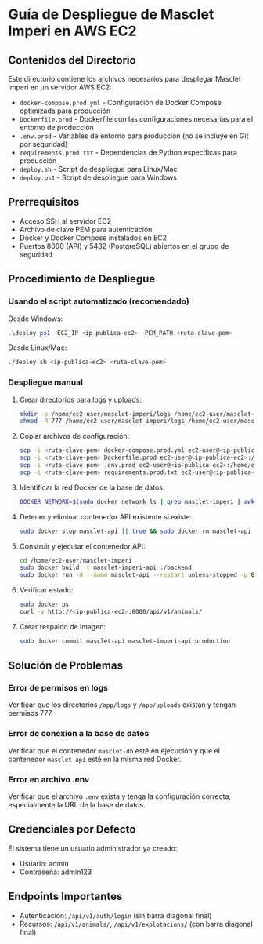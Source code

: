 # Guía de Despliegue de Masclet Imperi en AWS EC2

## Contenidos del Directorio

Este directorio contiene los archivos necesarios para desplegar Masclet Imperi en un servidor AWS EC2:

- `docker-compose.prod.yml` - Configuración de Docker Compose optimizada para producción
- `Dockerfile.prod` - Dockerfile con las configuraciones necesarias para el entorno de producción
- `.env.prod` - Variables de entorno para producción (no se incluye en Git por seguridad)
- `requirements.prod.txt` - Dependencias de Python específicas para producción
- `deploy.sh` - Script de despliegue para Linux/Mac
- `deploy.ps1` - Script de despliegue para Windows

## Prerrequisitos

- Acceso SSH al servidor EC2
- Archivo de clave PEM para autenticación
- Docker y Docker Compose instalados en EC2
- Puertos 8000 (API) y 5432 (PostgreSQL) abiertos en el grupo de seguridad

## Procedimiento de Despliegue

### Usando el script automatizado (recomendado)

Desde Windows:
```powershell
.\deploy.ps1 -EC2_IP <ip-publica-ec2> -PEM_PATH <ruta-clave-pem>
```

Desde Linux/Mac:
```bash
./deploy.sh <ip-publica-ec2> <ruta-clave-pem>
```

### Despliegue manual

1. Crear directorios para logs y uploads:
   ```bash
   mkdir -p /home/ec2-user/masclet-imperi/logs /home/ec2-user/masclet-imperi/uploads
   chmod -R 777 /home/ec2-user/masclet-imperi/logs /home/ec2-user/masclet-imperi/uploads
   ```

2. Copiar archivos de configuración:
   ```bash
   scp -i <ruta-clave-pem> docker-compose.prod.yml ec2-user@<ip-publica-ec2>:/home/ec2-user/masclet-imperi/docker-compose.yml
   scp -i <ruta-clave-pem> Dockerfile.prod ec2-user@<ip-publica-ec2>:/home/ec2-user/masclet-imperi/backend/Dockerfile
   scp -i <ruta-clave-pem> .env.prod ec2-user@<ip-publica-ec2>:/home/ec2-user/masclet-imperi/.env
   scp -i <ruta-clave-pem> requirements.prod.txt ec2-user@<ip-publica-ec2>:/home/ec2-user/masclet-imperi/backend/requirements.txt
   ```

3. Identificar la red Docker de la base de datos:
   ```bash
   DOCKER_NETWORK=$(sudo docker network ls | grep masclet-imperi | awk '{print $2}')
   ```

4. Detener y eliminar contenedor API existente si existe:
   ```bash
   sudo docker stop masclet-api || true && sudo docker rm masclet-api || true
   ```

5. Construir y ejecutar el contenedor API:
   ```bash
   cd /home/ec2-user/masclet-imperi
   sudo docker build -t masclet-imperi-api ./backend
   sudo docker run -d --name masclet-api --restart unless-stopped -p 8000:8000 -v /home/ec2-user/masclet-imperi/backend:/app -v /home/ec2-user/masclet-imperi/logs:/app/logs --env-file /home/ec2-user/masclet-imperi/.env --network <docker-network> masclet-imperi-api
   ```

6. Verificar estado:
   ```bash
   sudo docker ps
   curl -v http://<ip-publica-ec2>:8000/api/v1/animals/
   ```

7. Crear respaldo de imagen:
   ```bash
   sudo docker commit masclet-api masclet-imperi-api:production
   ```

## Solución de Problemas

### Error de permisos en logs
Verificar que los directorios `/app/logs` y `/app/uploads` existan y tengan permisos 777.

### Error de conexión a la base de datos
Verificar que el contenedor `masclet-db` esté en ejecución y que el contenedor `masclet-api` esté en la misma red Docker.

### Error en archivo .env
Verificar que el archivo `.env` exista y tenga la configuración correcta, especialmente la URL de la base de datos.

## Credenciales por Defecto

El sistema tiene un usuario administrador ya creado:
- Usuario: admin
- Contraseña: admin123

## Endpoints Importantes

- Autenticación: `/api/v1/auth/login` (sin barra diagonal final)
- Recursos: `/api/v1/animals/`, `/api/v1/explotacions/` (con barra diagonal final)
